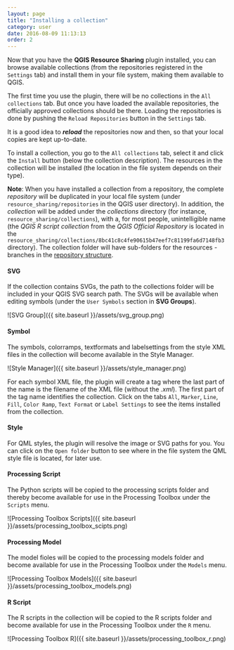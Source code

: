 ```yaml
---
layout: page
title: "Installing a collection"
category: user
date: 2016-08-09 11:13:13
order: 2
---
```

Now that you have the **QGIS Resource Sharing** plugin installed,
you can browse available collections (from the repositories
registered in the ```Settings``` tab) and install them in your
file system, making them available to QGIS.

The first time you use the plugin, there will be no collections
in the ``All collections`` tab.
But once you have loaded the available repositories, the
officially approved collections should be there.
Loading the repositories is done by pushing the
``Reload Repositories`` button in the ``Settings`` tab.

It is a good idea to ***reload*** the repositories now and then,
so that your local copies are kept up-to-date.

To install a collection, you go to the ``All collections`` tab,
select it and click the ```Install``` button (below the collection
description).
The resources in the collection will be installed (the location
in the file system depends on their type).

**Note**: When you have installed a collection from a repository,
the complete *repository* will be duplicated in your local file
system (under ``resource_sharing/repositories`` in the QGIS
user directory). In addition, the *collection* will be added under
the *collections* directory (for instance,
``resource_sharing/collections``), with a, for most people,
unintelligible name (the *QGIS R script collection* from the
*QGIS Official Repository* is located in the
``resource_sharing/collections/8bc41c8c4fe90615b47eef7c81199fa6d7148fb3``
directory).
The collection folder will have sub-folders for the resources -
branches in the
<a href="../author/repository-structure.html">repository structure</a>.

#### SVG
If the collection contains SVGs, the path to the collections
folder will be included in your QGIS SVG search path.
The SVGs will be available when editing symbols (under the
``User Symbols`` section in **SVG Groups**).

![SVG Group]({{ site.baseurl }}/assets/svg_group.png)
  
#### Symbol
The symbols, colorramps, textformats and labelsettings from the style
XML files in the collection will become available in the Style Manager. 

![Style Manager]({{ site.baseurl }}/assets/style_manager.png)

For each symbol XML file, the plugin will create a tag where the last
part of the name is the filename of the XML file (without the *.xml*).
The first part of the tag name identifies the collection.
Click on the tabs ```All```, ```Marker```, ```Line```, ```Fill```,
```Color Ramp```, ```Text Format``` or ```Label Settings```
to see the items installed from the collection.
 
#### Style
For QML styles, the plugin will resolve the image or SVG paths for you.
You can click on the ```Open folder``` button to see where in the file
system the QML style file is located, for later use.

#### Processing Script
The Python scripts will be copied to the processing scripts folder and
thereby become available for use in the Processing Toolbox under the
```Scripts``` menu.

![Processing Toolbox Scripts]({{ site.baseurl }}/assets/processing_toolbox_scipts.png)

#### Processing Model
The model fioles will be copied to the processing models folder and
become available for use in the Processing Toolbox under the
```Models``` menu.

![Processing Toolbox Models]({{ site.baseurl }}/assets/processing_toolbox_models.png)

#### R Script
The R scripts in the collection will be copied to the R scripts folder
and become available for use in the Processing Toolbox under the
```R``` menu.

![Processing Toolbox R]({{ site.baseurl }}/assets/processing_toolbox_r.png)

